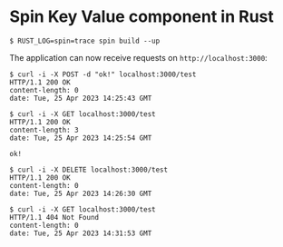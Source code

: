 # Spin Key Value component in Rust

```shell
$ RUST_LOG=spin=trace spin build --up
```

The application can now receive requests on `http://localhost:3000`:

```shell
$ curl -i -X POST -d "ok!" localhost:3000/test
HTTP/1.1 200 OK
content-length: 0
date: Tue, 25 Apr 2023 14:25:43 GMT

$ curl -i -X GET localhost:3000/test
HTTP/1.1 200 OK
content-length: 3
date: Tue, 25 Apr 2023 14:25:54 GMT

ok!

$ curl -i -X DELETE localhost:3000/test
HTTP/1.1 200 OK
content-length: 0
date: Tue, 25 Apr 2023 14:26:30 GMT

$ curl -i -X GET localhost:3000/test
HTTP/1.1 404 Not Found
content-length: 0
date: Tue, 25 Apr 2023 14:31:53 GMT
```
